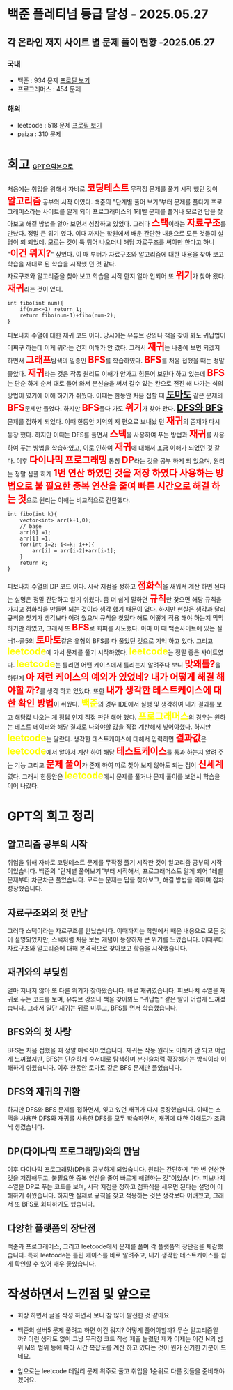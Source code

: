 # 백준 플레티넘 등급 달성 - 2025.05.27

## 각 온라인 저지 사이트 별 문제 풀이 현황 -2025.05.27

### 국내

- 백준 : 934 문제 [프로필 보기](https://www.acmicpc.net/user/tkvl94)
- 프로그래머스 : 454 문제

### 해외

- leetcode : 518 문제 [프로필 보기](https://leetcode.com/u/dlworhks94/)
- paiza : 310 문제 

# 회고 <b style="font-size:50%">[GPT요약본으로](#GPT의-회고-정리)</b> 
처음에는 취업을 위해서 자바로 <b style="color:red; font-size:150%">코딩테스트</b> 무작정 문제를 풀기 시작 했던 것이 <b style="color:red; font-size:150%">알고리즘</b> 공부의 시작 이였다.
백준의 "단계별 풀어 보기"부터 문제를 풀다가 프로그래머스라는 사이트를 알게 되어 프로그래머스의 1레벨 문제를 풀거나 모르면 답을 찾아보고 해결 방법을 알아 보면서 성장하고 있었다. 그러다 <b style="color:red; font-size:150%">스택</b>이라는 <b style="color:red; font-size:150%">자료구조</b>를 만났다.
정말 큰 위기 였다. 이때 까지는 학원에서 배운 간단한 내용으로 모든 것들이 설명이 되 되었데. 모르는 것이 툭 튀어 나오더니 해당 자료구조를 써야만 한다고 하니 "<b style="color:red; font-size:150%">이건 뭐지?</b>" 싶었다.
이 때 부터가 자료구조와 알고리즘에 대한 내용을 찾아 보고 학습을 재대로 된 학습을 시작했 던 것 같다.<br/>
자료구조와 알고리즘을 찾아 보고 학습을 시작 한지 얼마 안되어 또 <b style="color:red; font-size:150%">위기</b>가 찾아 왔다. <b style="color:red; font-size:150%">재귀</b>라는 것이 었다.

```
int fibo(int num){
    if(num<=1) return 1;
    return fibo(num-1)+fibo(num-2);
}
```
피보나치 수열에 대한 재귀 코드 이다. 당시에는 유튜브 강의나 책을 찾아 봐도 귀납법이 어쩌구 하는데 이게 뭐라는 건지 이해가 안 갔다. 그래서 <b style="color:red; font-size:150%">재귀</b>는 나중에 보면 되겠지 하면서 <b style="color:red; font-size:150%">그래프</b>탐색의 일종인 <b style="color:red; font-size:150%">BFS</b>를 학습하였다.
<b style="color:red; font-size:150%">BFS</b>를 처음 접했을 때는 정말 좋았다. <b style="color:red; font-size:150%">재귀</b>라는 것은 작동 원리도 이해가 안가고 힘든어 보인다 하고 있는데 <b style="color:red; font-size:150%">BFS</b>는 단순 하게 순서 대로 들어 와서 분신술을 써서 갈수 있는 칸으로 전진 해 나가는 식의 방법이 였기에 이해 하기가 쉬웠다.
이때는 한동안 처음 접할 때 <b style="font-size:150%">[토마토](https://www.acmicpc.net/problem/7576)</b> 같은 문제의 <b style="color:red; font-size:150%">BFS</b>문제만 풀었다. 하지만 <b style="color:red; font-size:150%">BFS</b>풀다 가도 <b style="color:red; font-size:150%">위기</b>가 찾아 왔다. <b style="font-size:150%">[DFS와 BFS](https://www.acmicpc.net/problem/1260)</b>문제를 접하게 되었다.
이때 한동안 기억의 저 편으로 보내놨 던 <b style="color:red; font-size:150%">재귀</b>의 존재가 다시 등장 했다. 하지만 이때는 DFS를 풀면서 <b style="color:red; font-size:150%">스택</b>을 사용하여 푸는 방법과 <b style="color:red; font-size:150%">재귀</b>를 사용하여 푸는 방법을 학습하였고, 이로 인하여 <b style="color:red; font-size:150%">재귀</b>에 대해서 조금 이해가 되었던 것 같다.
이후 <b style="color:red; font-size:150%">다이나믹 프로그래밍</b> 통칭 <b style="color:red; font-size:150%">DP</b>라는 것을 공부 하게 되 었으며, 원리는 정말 심플 하게 <b style="color:red; font-size:150%">1번 연산 하였던 것을 저장 하였다 사용하는 방법으로 불 필요한 중복 연산을 줄여 빠른 시간으로 해결 하는 것</b>으로 원리는 이해는 비교적으로 간단했다.
```
int fibo(int k){
    vector<int> arr(k+1,0);
    // base
    arr[0] =1;
    arr[1] =1;
    for(int i=2; i<=k; i++){
        arr[i] = arr[i-2]+arr[i-1];
    }
    return k;
}
```
피보나치 수열의 DP 코드 이다. 시작 지점을 정하고 <b style="color:red; font-size:150%">점화식</b>을 새워서 계산 하면 된다는 설명은 정말 간단하고 알기 쉬웠다. 좀 더 쉽게 말하면 <b style="color:red; font-size:150%">규칙</b>만 찾으면 해당 규칙을 가지고 점화식을 만들면 되는 것이라 생각 했기 때문이 였다.
하지만 현실은 생각과 달리 규칙을 찾기가 생각보다 어려 웠으며 규칙을 찾았다 해도 어떻게 적용 해야 하는지 막막 하기만 하였고, 그래서 또 <b style="color:red; font-size:150%">BFS</b>로 회피를 시도했다.
아마 이 때 백준사이트에 있는 실버1~골5의 <b style="color:red; font-size:150%">토마토</b>같은 유형의 BFS를 다 풀었던 것으로 기억 하고 있다. 그리고 <b style="color:yellow; font-size:150%">leetcode</b>에 가서 문제를 풀기 시작하였다.
<b style="color:yellow; font-size:150%">leetcode</b>는 정말 좋은 사이트였다. <b style="color:yellow; font-size:150%">leetcode</b>는 틀리면 어떤 케이스에서 틀리는지 알려주다 보니 <b style="color:red; font-size:150%">맞왜틀?</b>을 하던게 <b style="color:red; font-size:150%">아 저런 케이스의 예외가 있었네? 내가 어떻게 해결 해야할 까?</b>를 생각 하고 있었다. 
또한 <b style="color:red; font-size:150%">내가 생각한 테스트케이스에 대한 확인 방법</b>이 쉬웠다. <b style="color:yellow; font-size:150%">백준</b>의 경우 IDE에서 실행 및 생각하여 내가 결과를 보고 해당값 나오는 게 정답 인지 직접 판단 해야 했다. <b style="color:yellow; font-size:150%">프로그래머스</b>의 경우는 원하는 테스트 데이터와 해당 결과로 나와야할 값을 직접 계산해서 넣어야했다.
하지만 <b style="color:yellow; font-size:150%">leetcode</b>는 달랐다. 생각한 테스트케이스에 대해서 입력하면 <b style="color:red; font-size:150%">결과값</b>은 <b style="color:yellow; font-size:150%">leetcode</b>에서 알아서 계산 하여 해당 <b style="color:red; font-size:150%">테스트케이스</b>를 통과 하는지 알려 주는 기능 그리고 <b style="color:red; font-size:150%">문제 풀이</b>가 존재 하여 따로 찾아 보지 않아도 되는 점이 <b style="color:red; font-size:150%">신세계</b> 였다.
그래서 한동안은 <b style="color:yellow; font-size:150%">leetcode</b>에서 문제를 풀거나 문제 풀이를 보면서 학습을 이어 나갔다.

# GPT의 회고 정리

## 알고리즘 공부의 시작
취업을 위해 자바로 코딩테스트 문제를 무작정 풀기 시작한 것이 알고리즘 공부의 시작이었습니다.
백준의 "단계별 풀어보기"부터 시작해서, 프로그래머스도 알게 되어 1레벨 문제부터 차근차근 풀었습니다.
모르는 문제는 답을 찾아보고, 해결 방법을 익히며 점차 성장했습니다.

## 자료구조와의 첫 만남
그러다 스택이라는 자료구조를 만났습니다.
이때까지는 학원에서 배운 내용으로 모든 것이 설명되었지만, 스택처럼 처음 보는 개념이 등장하자 큰 위기를 느꼈습니다.
이때부터 자료구조와 알고리즘에 대해 본격적으로 찾아보고 학습을 시작했습니다.

## 재귀와의 부딪힘
얼마 지나지 않아 또 다른 위기가 찾아왔습니다.
바로 재귀였습니다.
피보나치 수열을 재귀로 푸는 코드를 보며, 유튜브 강의나 책을 찾아봐도 "귀납법" 같은 말이 어렵게 느껴졌습니다.
그래서 일단 재귀는 뒤로 미루고, BFS를 먼저 학습했습니다.

## BFS와의 첫 사랑
BFS는 처음 접했을 때 정말 매력적이었습니다.
재귀는 작동 원리도 이해가 안 되고 어렵게 느껴졌지만, BFS는 단순하게 순서대로 탐색하며 분신술처럼 확장해가는 방식이라 이해하기 쉬웠습니다.
이후 한동안 토마토 같은 BFS 문제만 풀었습니다.

## DFS와 재귀의 귀환
하지만 DFS와 BFS 문제를 접하면서, 잊고 있던 재귀가 다시 등장했습니다.
이때는 스택을 사용한 DFS와 재귀를 사용한 DFS를 모두 학습하면서, 재귀에 대한 이해도가 조금씩 생겼습니다.

## DP(다이나믹 프로그래밍)와의 만남
이후 다이나믹 프로그래밍(DP)을 공부하게 되었습니다.
원리는 간단하게 "한 번 연산한 것을 저장해두고, 불필요한 중복 연산을 줄여 빠르게 해결하는 것"이었습니다.
피보나치 수열을 DP로 푸는 코드를 보며, 시작 지점을 정하고 점화식을 세우면 된다는 설명이 이해하기 쉬웠습니다.
하지만 실제로 규칙을 찾고 적용하는 것은 생각보다 어려웠고, 그래서 또 BFS로 회피하기도 했습니다.

## 다양한 플랫폼의 장단점
백준과 프로그래머스, 그리고 leetcode에서 문제를 풀며 각 플랫폼의 장단점을 체감했습니다.
특히 leetcode는 틀린 케이스를 바로 알려주고, 내가 생각한 테스트케이스를 쉽게 확인할 수 있어 매우 좋았습니다.


# 작성하면서 느낀점 및 앞으로

- 회상 하면서 글을 작성 하면서 보니 참 많이 발전한 것 같아요.
- 백준의 실버5 문제 풀려고 하면 이건 뭐지? 어떻게 풀어야할까? 무슨 알고리즘일까? 이런 생각도 없이 그냥 무작정 코드 작성 제출 눌렀던 제가 이제는 이건 N의 범위 M의 범위 등에 따라 시간 복잡도를 계산 하고 있다는 것이 뭔가 신기한 기분이 드네요.

- 앞으로는 leetcode 데일리 문제 위주로 풀고 취업을 1순위로 다른 것들을 준비해야겠어요.





